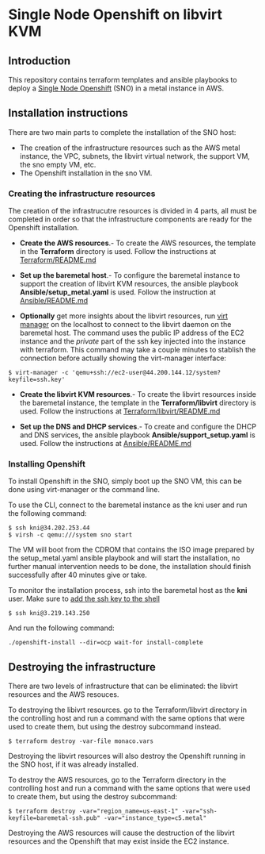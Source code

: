 # Single Node Openshift on libvirt KVM

## Introduction

This repository contains terraform templates and ansible playbooks to deploy a [Single Node Openshift](https://docs.openshift.com/container-platform/4.9/installing/installing_sno/install-sno-preparing-to-install-sno.html) (SNO) in a metal instance in AWS.

## Installation instructions

There are two main parts to complete the installation of the SNO host: 
* The creation of the infrastructure resources such as the AWS metal instance, the VPC, subnets, the libvirt virtual network, the support VM, the sno empty VM, etc.
* The Openshift installation in the sno VM.

### Creating the infrastructure resources

The creation of the infrastrucutre resources is divided in 4 parts, all must be completed in order so that the infrastructure components are ready for the Openshift installation.

* **Create the AWS resources**.- To create the AWS resources, the template in the **Terraform** directory is used.  Follow the instructions at [Terraform/README.md](Terraform/README.md)

* **Set up the baremetal host**.- To configure the baremetal instance to support the creation of libvirt KVM resources, the ansible playbook **Ansible/setup_metal.yaml** is used.  Follow the instruction at [Ansible/README.md](Ansible/README.md)

* **Optionally** get more insights about the libvirt resources, run [virt manager](https://virt-manager.org/) on the localhost to connect to the libvirt daemon on the baremetal host.  The command uses the public IP address of the EC2 instance and the _private_ part of the ssh key injected into the instance with terraform.  This command may take a couple minutes to stablish the connection before actually showing the virt-manager interface:
```
$ virt-manager -c 'qemu+ssh://ec2-user@44.200.144.12/system?keyfile=ssh.key'
```

* **Create the libvirt KVM resources**.- To create the libvirt resources inside the baremetal instance, the template in the **Terraform/libvirt** directory is used.  Follow the instructions at [Terraform/libvirt/README.md](Terraform/libvirt/README.md)

* **Set up the DNS and DHCP services**.- To create and configure the DHCP and DNS services, the ansible playbook **Ansible/support_setup.yaml** is used.  Follow the instructions at [Ansible/README.md](Ansible/README.md)

### Installing Openshift

To install Openshift in the SNO, simply boot up the SNO VM, this can be done using virt-manager or the command line.  

To use the CLI, connect to the baremetal instance as the kni user and run the following command:
```
$ ssh kni@34.202.253.44
$ virsh -c qemu:///system sno start
```
The VM will boot from the CDROM that contains the ISO image prepared by the setup_metal.yaml ansible playbook and will start the installation, no further manual intervention needs to be done, the installation should finish successfully after 40 minutes give or take.

To monitor the installation process, ssh into the baremetal host as the **kni** user.  Make sure to [add the ssh key to the shell](Ansible#add-the-common-ssh-key)

```
$ ssh kni@3.219.143.250
```

And run the following command:
```
./openshift-install --dir=ocp wait-for install-complete
```

## Destroying the infrastructure

There are two levels of infrastructure that can be eliminated: the libvirt resources and the AWS resouces.

To destroying the libivrt resources. go to the Terraform/libvirt directory in the controlling host and run a command with the same options that were used to create them, but using the destroy subcommand instead.

```
$ terraform destroy -var-file monaco.vars
```

Destroying the libvirt resources will also destroy the Openshift running in the SNO host, if it was already installed.

To destroy the AWS resources, go to the Terraform directory in the controlling host and run a command with the same options that were used to create them, but using the destroy subcommand:

```
$ terraform destroy -var="region_name=us-east-1" -var="ssh-keyfile=baremetal-ssh.pub" -var="instance_type=c5.metal"
```

Destroying the AWS resources will cause the destruction of the libvirt resources and the Openshift that may exist inside the EC2 instance.
